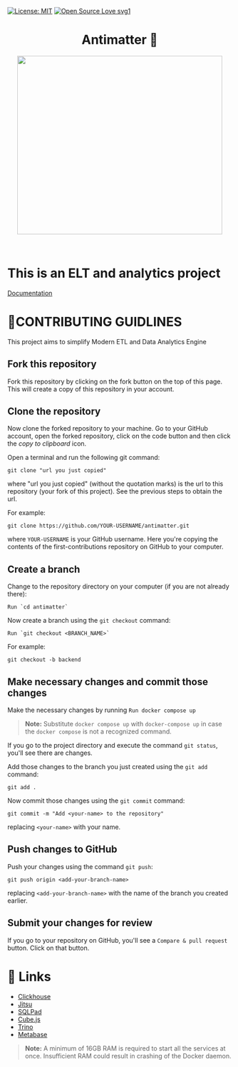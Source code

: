 [![License: MIT](https://img.shields.io/badge/License-MIT-green.svg)](https://opensource.org/licenses/MIT)
[![Open Source Love svg1](https://badges.frapsoft.com/os/v1/open-source.svg?v=103)](https://github.com/ellerbrock/open-source-badges/)

<h1 align = "center">Antimatter 🚀</h1>

<p align="center">
  <img width="460" height="400" src="https://user-images.githubusercontent.com/48213106/135222784-5486e9e1-7c23-4e2e-af60-3f1782b70e9c.png">
</p>
<br>

# This is an ELT and analytics project
<a target="_blank" rel="noopener" href="https://antimatter-hackstrap.gitbook.io/antimatter/">Documentation</a>

# 🚀CONTRIBUTING GUIDLINES

This project aims to simplify Modern ETL and Data Analytics Engine

## Fork this repository

Fork this repository by clicking on the fork button on the top of this page.
This will create a copy of this repository in your account.

## Clone the repository

Now clone the forked repository to your machine. Go to your GitHub account, open the forked repository, click on the code button and then click the _copy to clipboard_ icon.

Open a terminal and run the following git command:

```
git clone "url you just copied"
```

where "url you just copied" (without the quotation marks) is the url to this repository (your fork of this project). See the previous steps to obtain the url.

For example:

```
git clone https://github.com/YOUR-USERNAME/antimatter.git 
```

where `YOUR-USERNAME` is your GitHub username. Here you're copying the contents of the first-contributions repository on GitHub to your computer.

## Create a branch

Change to the repository directory on your computer (if you are not already there):

```
Run `cd antimatter`

```

Now create a branch using the `git checkout` command:

```
Run `git checkout <BRANCH_NAME>`

```

For example:

```
git checkout -b backend
```


## Make necessary changes and commit those changes

Make the necessary changes by running 
``` Run docker compose up ```

> **Note:** Substitute `docker compose up` with `docker-compose up` in case the `docker compose` is not a recognized command.


If you go to the project directory and execute the command `git status`, you'll see there are changes.

Add those changes to the branch you just created using the `git add` command:

```
git add .
```

Now commit those changes using the `git commit` command:

```
git commit -m "Add <your-name> to the repository"
```

replacing `<your-name>` with your name.

## Push changes to GitHub

Push your changes using the command `git push`:

```
git push origin <add-your-branch-name>
```

replacing `<add-your-branch-name>` with the name of the branch you created earlier.

## Submit your changes for review

If you go to your repository on GitHub, you'll see a `Compare & pull request` button. Click on that button.

# 🔗 Links
- <a target="_blank" rel="noopener" href="http://localhost:8123/play">Clickhouse</a>
- <a target="_blank" rel="noopener" href="http://localhost:8001/configurator">Jitsu</a>
- <a target="_blank" rel="noopener" href="http://localhost:3000">SQLPad</a>
- <a target="_blank" rel="noopener" href="http://localhost:4000/#/connection">Cube.js</a>
- <a target="_blank" rel="noopener" href="http://localhost:8080/ui/login.html">Trino</a>
- <a target="_blank" rel="noopener" href="http://localhost:3001/">Metabase</a> 

> **Note:** A minimum of 16GB RAM is required to start all the services at once. Insufficient RAM could result in crashing of the Docker daemon.

